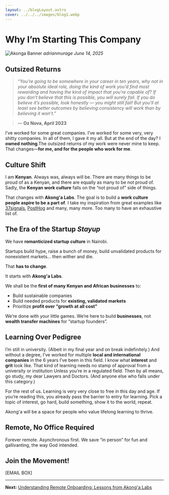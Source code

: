 ```yaml
---
layout: ../blogLayout.astro
cover: ../../../images/blog1.webp
---
```

# Why I’m Starting This Company
![Akonga Banner](/images/blog1.webp)
*adrianmurage*
*June 14, 2025*

## Outsized Returns
> *“You’re going to be somewhere in your career in ten years, why not in your absolute ideal role, doing the kind of work you’d find most rewarding and having the kind of impact that you’re capable of? If you don’t believe that this is possible, you will surely fail. If you do believe it’s possible, look honestly — you might still fail! But you’ll at least see better outcomes by believing consistency will work than by believing it won’t.”*

> — **Oz Nova, April 2023**

I’ve worked for some great companies. I’ve worked for some very, very shitty companies. In all of them, I gave it my all. But at the end of the day? I **owned nothing**.The outsized returns of my work were never mine to keep. That changes—**for me, and for the people who work for me**.

## Culture Shift

I am **Kenyan**. Always was, always will be. There are many things to be proud of as a Kenyan, and there are equally as many to be not proud of. Sadly, the **Kenyan work culture** falls on the “not proud of” side of things.

That changes with **Akong'a Labs**. The goal is to build a **work culture people aspire to be a part of**. I take my inspiration from great examples like [37signals](https://37signals.com), [PostHog](https://posthog.com) and many, many more. Too many to have an exhaustive list of.


## The Era of the Startup *Stayup*

We have **romanticized startup culture** in Nairobi.

Startups build hype, raise a bunch of money, build unvalidated products for nonexistent markets... then wither and die.

That **has to change**.

It starts with **Akong'a Labs**.

We shall be the **first of many Kenyan and African businesses** to:

- Build sustainable companies
- Build needed products for **existing, validated markets**
- Prioritize **profit over “growth at all cost”**

We’re done with your little games.
We’re here to build **businesses**, not **wealth transfer machines** for “startup founders”.

## Learning Over Pedigree

I’m still in university. (Albeit in my final year and on break indefinitely.) And without a degree, I’ve worked for multiple **local and international companies** in the 6 years I’ve been in this field. I know what **interest** and **grit** look like. That kind of learning needs no stamp of approval from a university or institution Unless you’re in a regulated field. Then by all means, go study, my dear Lawyers and Doctors. (And anyone else who falls under this category.)

For the rest of us. Learning is very very close to free in this day and age. If you’re reading this, you already pass the barrier to entry for learning. Pick a topic of interest, go hard, build something, show it to the world, repeat.

Akong'a will be a space for people who value lifelong learning to thrive.

## Remote, No Office Required

Forever remote. Asynchronous first. We save “in person” for fun and gallivanting, the way God intended.

## Join the Movement!
[EMAIL BOX]

---

**Next:** [Understanding Remote Onboarding: Lessons from Akong'a Labs](#)
